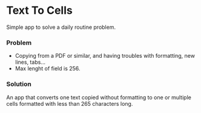 # Text To Cells

Simple app to solve a daily routine problem.

### Problem
- Copying from a PDF or similar, and having troubles with formatting, new lines, tabs...
- Max lenght of field is 256.

### Solution
An app that converts one text copied without formatting to one or multiple cells formatted with less than 265 characters long.
